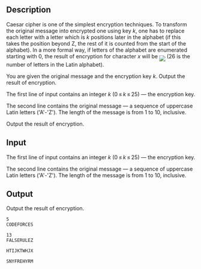 ## Description

<div><p>Caesar cipher is one of the simplest encryption techniques. To transform the original message into encrypted one using key <span class="tex-span"><i>k</i></span>, one has to replace each letter with a letter which is <span class="tex-span"><i>k</i></span> positions later in the alphabet (if this takes the position beyond Z, the rest of it is counted from the start of the alphabet). In a more formal way, if letters of the alphabet are enumerated starting with <span class="tex-span">0</span>, the result of encryption for character <span class="tex-span"><i>x</i></span> will be <img align="middle" class="tex-formula" src="file://zNs2thSc.png" style="max-width: 100.0%;max-height: 100.0%;"> (<span class="tex-span">26</span> is the number of letters in the Latin alphabet).</p><p>You are given the original message and the encryption key <span class="tex-span"><i>k</i></span>. Output the result of encryption.</p></div><div class="input-specification"><p>The first line of input contains an integer <span class="tex-span"><i>k</i></span> (<span class="tex-span">0 ≤ <i>k</i> ≤ 25</span>) — the encryption key.</p><p>The second line contains the original message — a sequence of uppercase Latin letters ('<span class="tex-font-style-tt">A</span>'-'<span class="tex-font-style-tt">Z</span>'). The length of the message is from <span class="tex-span">1</span> to <span class="tex-span">10</span>, inclusive.</p></div><div class="output-specification"><p>Output the result of encryption.</p></div>

## Input

<p>The first line of input contains an integer <span class="tex-span"><i>k</i></span> (<span class="tex-span">0 ≤ <i>k</i> ≤ 25</span>) — the encryption key.</p><p>The second line contains the original message — a sequence of uppercase Latin letters ('<span class="tex-font-style-tt">A</span>'-'<span class="tex-font-style-tt">Z</span>'). The length of the message is from <span class="tex-span">1</span> to <span class="tex-span">10</span>, inclusive.</p>

## Output

<p>Output the result of encryption.</p>





```input1
5
CODEFORCES

```




```input2
13
FALSERULEZ

```




```output1
HTIJKTWHJX

```




```output2
SNYFREHYRM

```


